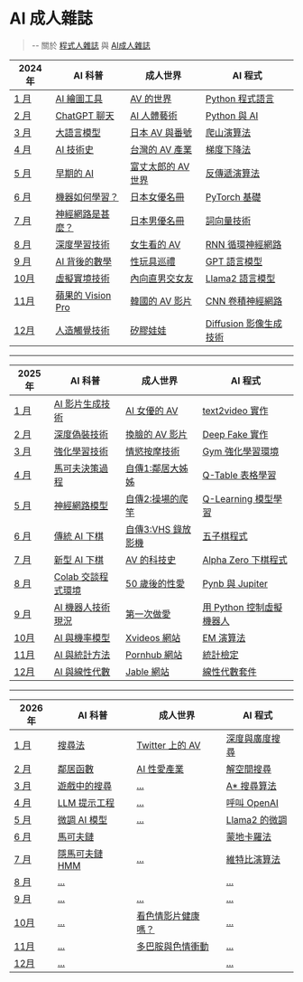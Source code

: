 # AI 成人雜誌

[程式人雜誌]:https://github.com/cccmag/programmer

[AI成人雜誌]:https://github.com/cccmag/aidult

> -- 關於 [程式人雜誌](_editor/AboutUs.md) 與 [AI成人雜誌]

2024 年 | AI 科普 | 成人世界 | AI 程式
-------------------|---------|----------|--------
[1 月](2024/01/README.md)   | [AI 繪圖工具](2024/01/app/README.md) | [AV 的世界](2024/01/sex/README.md) | [Python 程式語言](2024/01/ai/README.md)
[2 月](2024/02/README.md)   | [ChatGPT 聊天](2024/02/app/README.md) | [AI 人體藝術](2024/02/sex/README.md) | [Python 與 AI](2024/02/ai/README.md)
[3 月](2024/03/README.md)   | [大語言模型](2024/03/app/README.md) | [日本 AV 與番號](2024/03/sex/README.md) | [爬山演算法](2024/03/ai/README.md)
[4 月](2024/04/README.md)   | [AI 技術史](2024/04/app/README.md) | [台灣的 AV 產業](2024/04/sex/README.md) | [梯度下降法](2024/04/ai/README.md)
[5 月](2024/05/README.md)   | [早期的 AI](2024/05/app/README.md) | [富丈太郎的 AV 世界](2024/05/sex/README.md) | [反傳遞演算法](2024/05/ai/README.md)
[6 月](2024/06/README.md)   | [機器如何學習？](2024/06/app/README.md) | [日本女優名冊](2024/06/sex/README.md) | [PyTorch 基礎](2024/06/ai/README.md)
[7 月](2024/07/README.md)   | [神經網路是甚麼？](2024/07/app/README.md) | [日本男優名冊](2024/07/sex/README.md) | [詞向量技術](2024/07/ai/README.md)
[8 月](2024/08/README.md)   | [深度學習技術](2024/08/app/README.md) | [女生看的 AV](2024/08/sex/README.md) | [RNN 循環神經網路](2024/08/ai/README.md)
[9 月](2024/09/README.md)   | [AI 背後的數學](2024/09/app/README.md) | [性玩具巡禮](2024/09/sex/README.md) | [GPT 語言模型](2024/09/ai/README.md)
[10月](2024/10/README.md)   | [虛擬實境技術](2024/10/app/README.md) | [內向直男交女友](2024/10/sex/README.md) | [Llama2 語言模型](2024/10/ai/README.md)
[11月](2024/11/README.md)   | [蘋果的 Vision Pro](2024/11/app/README.md) | [韓國的 AV 影片](2024/11/sex/README.md) | [CNN 卷積神經網路](2024/11/ai/README.md)
[12月](2024/12/README.md)   | [人造觸覺技術](2024/12/app/README.md) | [矽膠娃娃](2024/12/sex/README.md) | [Diffusion 影像生成技術](2024/12/ai/README.md)

----

2025 年 | AI 科普 | 成人世界 | AI 程式
-------------------|---------|----------|--------
[1 月](2024/01/README.md)   | [AI 影片生成技術](2024/01/app/README.md) | [AI 女優的 AV](2024/01/sex/README.md) | [text2video 實作](2024/01/ai/README.md)
[2 月](2024/02/README.md)   | [深度偽裝技術](2024/02/app/README.md) | [換臉的 AV 影片](2024/02/sex/README.md) | [Deep Fake 實作](2024/02/ai/README.md)
[3 月](2024/03/README.md)   | [強化學習技術](2024/03/app/README.md) | [情慾按摩技術](2024/03/sex/README.md) | [Gym 強化學習環境](2024/03/ai/README.md)
[4 月](2024/04/README.md)   | [馬可夫決策過程](2024/04/app/README.md) | [自傳1:鄰居大姊姊](2024/04/sex/README.md) | [Q-Table 表格學習](2024/04/ai/README.md)
[5 月](2024/05/README.md)   | [神經網路模型](2024/05/app/README.md) | [自傳2:操場的爬竿](2024/05/sex/README.md) | [Q-Learning 模型學習](2024/05/ai/README.md)
[6 月](2024/06/README.md)   | [傳統 AI 下棋](2024/06/app/README.md) | [自傳3:VHS 錄放影機](2024/06/sex/README.md) | [五子棋程式](2024/06/ai/README.md)
[7 月](2024/07/README.md)   | [新型 AI 下棋](2024/07/app/README.md) | [AV 的科技史](2024/07/sex/README.md) | [Alpha Zero 下棋程式](2024/07/ai/README.md)
[8 月](2024/08/README.md)   | [Colab 交談程式環境](2024/08/app/README.md) | [50 歲後的性愛](2024/08/sex/README.md) | [Pynb 與 Jupiter](2024/08/ai/README.md)
[9 月](2024/09/README.md)   | [AI 機器人技術現況](2024/09/app/README.md) | [第一次做愛](2024/09/sex/README.md) | [用 Python 控制虛擬機器人](2024/09/ai/README.md)
[10月](2024/10/README.md)   | [AI 與機率模型](2024/10/app/README.md) | [Xvideos 網站](2024/10/sex/README.md) | [EM 演算法](2024/10/ai/README.md)
[11月](2024/11/README.md)   | [AI 與統計方法](2024/11/app/README.md) | [Pornhub 網站](2024/11/sex/README.md) | [統計檢定](2024/11/ai/README.md)
[12月](2024/12/README.md)   | [AI 與線性代數](2024/12/app/README.md) | [Jable 網站](2024/12/sex/README.md) | [線性代數套件](2024/12/ai/README.md)

----

2026 年 | AI 科普 | 成人世界 | AI 程式
-------------------|---------|----------|--------
[1 月](2024/01/README.md)   | [搜尋法](2024/01/app/README.md) | [Twitter 上的 AV](2024/01/sex/README.md) | [深度與廣度搜尋](2024/01/ai/README.md)
[2 月](2024/02/README.md)   | [鄰居函數](2024/02/app/README.md) | [AI 性愛產業](2024/02/sex/README.md) | [解空間搜尋](2024/02/ai/README.md)
[3 月](2024/03/README.md)   | [遊戲中的搜尋](2024/03/app/README.md) | [...](2024/03/sex/README.md) | [A* 搜尋算法](2024/03/ai/README.md)
[4 月](2024/04/README.md)   | [LLM 提示工程](2024/04/app/README.md) | [...](2024/04/sex/README.md) | [呼叫 OpenAI](2024/04/ai/README.md)
[5 月](2024/05/README.md)   | [微調 AI 模型](2024/05/app/README.md) | [...](2024/05/sex/README.md) | [Llama2 的微調](2024/05/ai/README.md)
[6 月](2024/06/README.md)   | [馬可夫鏈](2024/06/app/README.md) | [](2024/06/sex/README.md) | [蒙地卡羅法](2024/06/ai/README.md)
[7 月](2024/07/README.md)   | [隱馬可夫鏈 HMM](2024/07/app/README.md) | [...](2024/07/sex/README.md) | [維特比演算法](2024/07/ai/README.md)
[8 月](2024/08/README.md)   | [...](2024/08/app/README.md) | [](2024/08/sex/README.md) | [...](2024/08/ai/README.md)
[9 月](2024/09/README.md)   | [...](2024/09/app/README.md) | [...](2024/09/sex/README.md) | [...](2024/09/ai/README.md)
[10月](2024/10/README.md)   | [...](2024/10/app/README.md) | [看色情影片健康嗎？](2024/10/sex/README.md) | [...](2024/10/ai/README.md)
[11月](2024/11/README.md)   | [...](2024/11/app/README.md) | [多巴胺與色情衝動](2024/11/sex/README.md) | [...](2024/11/ai/README.md)
[12月](2024/12/README.md)   | [...](2024/12/app/README.md) | [](2024/12/sex/README.md) | [...](2024/12/ai/README.md)

